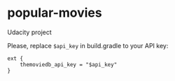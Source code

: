 # popular-movies
Udacity project 

Please, replace ```$api_key``` in build.gradle to your API key:
```
ext {
    themoviedb_api_key = "$api_key"
}
```
